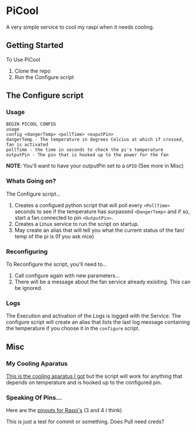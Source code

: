 # PiCool
A very simple service to cool my raspi when it needs cooling.

## Getting Started
To Use PiCool

1. Clone the repo
2. Run the Configure script


## The Configure script
### Usage
```
BEGIN PICOOL CONFIG
usage
config <dangerTemp> <pollTime> <ouputPin>
dangerTemp - The temperature in degrees Celcius at which if crossed, fan is activated
pollTime - the time in seconds to check the pi's temperature
outputPin - The pin that is hooked up to the power for the fan
```
**NOTE**: You'll want to have your outputPin set to a `GPIO` (See more in Misc)

### Whats Going on?
The Configure script...
1. Creates a configued python script that will poll every `<PollTime>` seconds to see if
the temperature has surpassed `<DangerTemp>` and if so, start a fan connected to pin `<OutputPin>`.
2. Creates a Linux service to run the script on startup.
3. May create an alias that will tell you what the current status of the fan/ temp of the pi is (If you ask nice)

### Reconfiguring
To Reconfigure the script, you'll need to...
1. Call configure again with new parameters...
2. There will be a message about the fan service already exisiting. This can be ignored.

### Logs
The Execution and activation of the Logs is logged with the Service. The configure script will create an alias that lists the last log message containing the temperature if you choose it in the `configure` script.

## Misc
### My Cooling Aparatus
[This is the cooling aparatus I got](https://www.amazon.ca/gp/product/B07MW3GM1T/ref=ppx_yo_dt_b_asin_title_o02_s00?ie=UTF8&psc=1) but the script will work for anything that depends on temperature and is hooked up to the configured pin.

### Speaking Of Pins...
Here are the [pinouts for Raspi's](https://maker.pro/raspberry-pi/tutorial/raspberry-pi-4-gpio-pinout) (3 and 4 I think)

This is just a test for commit or something. Does Pull need creds?

